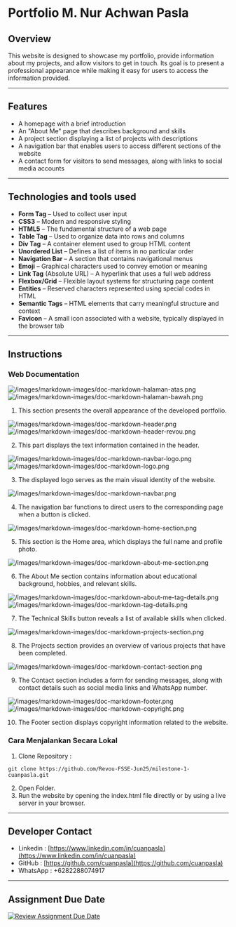 # Portfolio M. Nur Achwan Pasla

## Overview
This website is designed to showcase my portfolio, provide information about my projects, and allow visitors to get in touch. Its goal is to present a professional appearance while making it easy for users to access the information provided.

---

## Features
- A homepage with a brief introduction
- An "About Me" page that describes background and skills
- A project section displaying a list of projects with descriptions
- A navigation bar that enables users to access different sections of the website
- A contact form for visitors to send messages, along with links to social media accounts
---

## Technologies and tools used
- **Form Tag** – Used to collect user input
- **CSS3** – Modern and responsive styling
- **HTML5** – The fundamental structure of a web page
- **Table Tag** – Used to organize data into rows and columns
- **Div Tag** – A container element used to group HTML content
- **Unordered List** – Defines a list of items in no particular order
- **Navigation Bar** – A section that contains navigational menus
- **Emoji** – Graphical characters used to convey emotion or meaning
- **Link Tag** (Absolute URL) – A hyperlink that uses a full web address
- **Flexbox/Grid** – Flexible layout systems for structuring page content
- **Entities** – Reserved characters represented using special codes in HTML
- **Semantic Tags** – HTML elements that carry meaningful structure and context
- **Favicon** – A small icon associated with a website, typically displayed in the browser tab
---

## Instructions

### Web Documentation
![/images/markdown-images/doc-markdown-halaman-atas.png](/images/markdown-images/doc-markdown-halaman-atas.png "Portfolio M. Nur Achwan Pasla")
![/images/markdown-images/doc-markdown-halaman-bawah.png](/images/markdown-images/doc-markdown-halaman-bawah.png "Portfolio M. Nur Achwan Pasla")

1. This section presents the overall appearance of the developed portfolio.

![/images/markdown-images/doc-markdown-header.png](/images/markdown-images/doc-markdown-header.png "Portfolio M. Nur Achwan Pasla")
![/images/markdown-images/doc-markdown-header-revou.png](/images/markdown-images/doc-markdown-header-revou.png "Portfolio M. Nur Achwan Pasla")

2. This part displays the text information contained in the header.

![/images/markdown-images/doc-markdown-navbar-logo.png](/images/markdown-images/doc-markdown-navbar-logo.png "Portfolio M. Nur Achwan Pasla")
![/images/markdown-images/doc-markdown-logo.png](/images/markdown-images/doc-markdown-logo.png "Portfolio M. Nur Achwan Pasla")

3. The displayed logo serves as the main visual identity of the website.

![/images/markdown-images/doc-markdown-navbar.png](/images/markdown-images/doc-markdown-navbar.png "Portfolio M. Nur Achwan Pasla")

4. The navigation bar functions to direct users to the corresponding page when a button is clicked.

![/images/markdown-images/doc-markdown-home-section.png](/images/markdown-images/doc-markdown-home-section.png "Portfolio M. Nur Achwan Pasla")

5. This section is the Home area, which displays the full name and profile photo.

![/images/markdown-images/doc-markdown-about-me-section.png](/images/markdown-images/doc-markdown-about-me-section.png "Portfolio M. Nur Achwan Pasla")

6. The About Me section contains information about educational background, hobbies, and relevant skills.

![/images/markdown-images/doc-markdown-about-me-tag-details.png](/images/markdown-images/doc-markdown-about-me-tag-details.png "Portfolio M. Nur Achwan Pasla")
![/images/markdown-images/doc-markdown-tag-details.png](/images/markdown-images/doc-markdown-tag-details.png "Portfolio M. Nur Achwan Pasla")

7. The Technical Skills button reveals a list of available skills when clicked.

![/images/markdown-images/doc-markdown-projects-section.png](/images/markdown-images/doc-markdown-projects-section.png "Portfolio M. Nur Achwan Pasla")

8. The Projects section provides an overview of various projects that have been completed.

![/images/markdown-images/doc-markdown-contact-section.png](/images/markdown-images/doc-markdown-contact-section.png "Portfolio M. Nur Achwan Pasla")

9. The Contact section includes a form for sending messages, along with contact details such as social media links and WhatsApp number.

![/images/markdown-images/doc-markdown-footer.png](/images/markdown-images/doc-markdown-footer.png "Portfolio M. Nur Achwan Pasla")
![/images/markdown-images/doc-markdown-copyright.png](/images/markdown-images/doc-markdown-copyright.png "Portfolio M. Nur Achwan Pasla")

10. The Footer section displays copyright information related to the website.

### Cara Menjalankan Secara Lokal
1. Clone Repository :
```
git clone https://github.com/Revou-FSSE-Jun25/milestone-1-cuanpasla.git
```
2. Open Folder.
3. Run the website by opening the index.html file directly or by using a live server in your browser.
---

## Developer Contact
- Linkedin : [https://www.linkedin.com/in/cuanpasla](https://www.linkedin.com/in/cuanpasla)
- GitHub : [https://github.com/cuanpasla](https://github.com/cuanpasla)
- WhatsApp : +6282288074917
---

## Assignment Due Date
[![Review Assignment Due Date](https://classroom.github.com/assets/deadline-readme-button-22041afd0340ce965d47ae6ef1cefeee28c7c493a6346c4f15d667ab976d596c.svg)](https://classroom.github.com/a/akoVEwkh)
